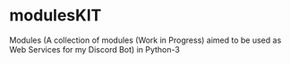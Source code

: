 # modulesKIT
Modules (A collection of modules (Work in Progress) aimed to be used as Web Services for my Discord Bot)  in Python-3
